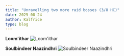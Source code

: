 ```yaml
---
title: "Unravelling two more raid bosses (3/8 HC)"
date: 2025-08-24
author: Kalfrice
type: blog
---
```


**Loom'ithar**
![Loom'ithar](/posts/2025-08-24/loomithar.jpg)

**Soulbindeer Naazindhri**
![Soulbindeer Naazindhri](/posts/2025-08-24/soulbinder.jpg)

<!--more-->


